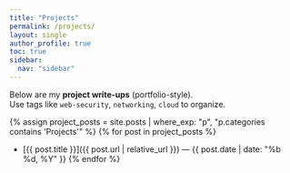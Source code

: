 ```yaml
---
title: "Projects"
permalink: /projects/
layout: single
author_profile: true
toc: true
sidebar:
  nav: "sidebar"
---
```


Below are my **project write-ups** (portfolio-style).  
Use tags like `web-security`, `networking`, `cloud` to organize.

{% assign project_posts = site.posts | where_exp: "p", "p.categories contains 'Projects'" %}
{% for post in project_posts %}

- [{{ post.title }}]({{ post.url | relative_url }}) — {{ post.date | date: "%b %d, %Y" }}
  {% endfor %}
